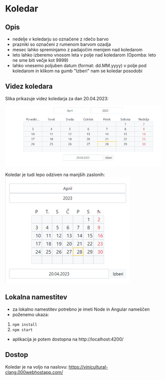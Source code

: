 # Koledar

## Opis
- nedelje v koledarju so označene z rdečo barvo
- prazniki so označeni z rumenom barvom ozadja
- mesec lahko spreminjamo z padajočim menijem nad koledarom
- leto lahko izberemo vnosom leta v polje nad koledarom (Opomba: leto ne sme biti večje kot 9999)
- lahko vnesemo poljuben datum (format: dd.MM.yyyy) v polje pod koledarom in klikom na gumb "Izberi" nam se koledar posodobi

## Videz koledara
Slika prikazuje videz koledarja za dan 20.04.2023:

![alt text](./src/assets/calendar.png)

Koledar je tudi lepo odziven na manjših zaslonih:
![alt text](./src/assets/calendar_small.png)

## Lokalna namestitev
- za lokalno namestitev potrebno je imeti Node in Angular nameščen
- poženemo ukaza:
1. ```npm install```
2. ```npm start```
- aplikacija je potem dostopna na http://localhost:4200/

## Dostop
Koledar je na voljo na naslovu: https://vinicultural-clang.000webhostapp.com/
